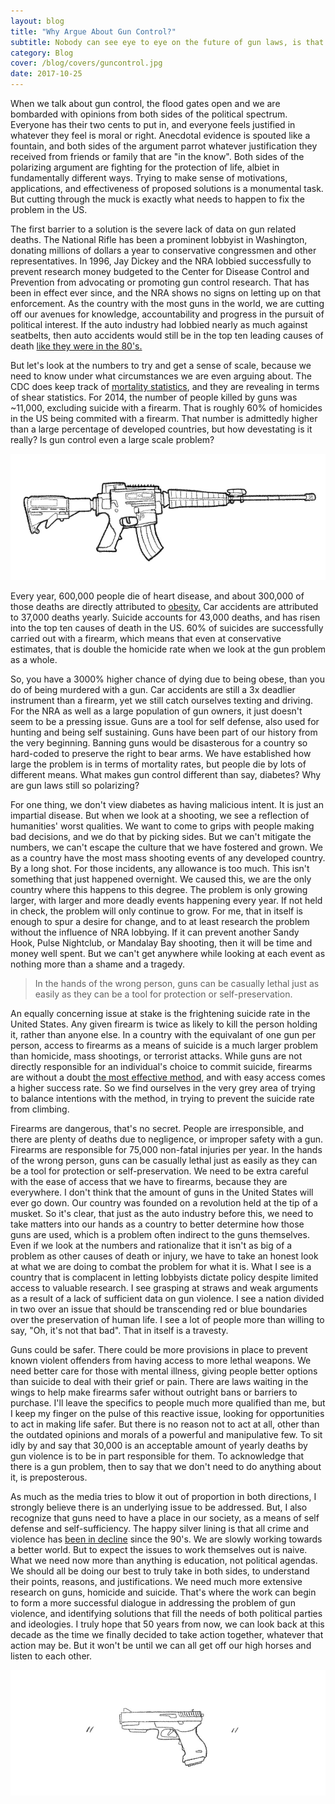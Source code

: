 ```yaml
---
layout: blog
title: "Why Argue About Gun Control?"
subtitle: Nobody can see eye to eye on the future of gun laws, is that a problem?
category: Blog
cover: /blog/covers/guncontrol.jpg
date: 2017-10-25
---
```


When we talk about gun control, the flood gates open and we are bombarded with opinions from both sides of the political spectrum. Everyone has their two cents to put in, and everyone feels justified in whatever they feel is moral or right. Anecdotal evidence is spouted like a fountain, and both sides of the argument parrot whatever justification they received from friends or family that are "in the know". Both sides of the polarizing argument are fighting for the protection of life, albiet in fundamentally different ways. Trying to make sense of motivations, applications, and effectiveness of proposed solutions is a monumental task. But cutting through the muck is exactly what needs to happen to fix the problem in the US.

The first barrier to a solution is the severe lack of data on gun related deaths. The National Rifle has been a prominent lobbyist in Washington, donating millions of dollars a year to conservative congressmen and other representatives. In 1996, Jay Dickey and the NRA lobbied successfully to prevent research money budgeted to the Center for Disease Control and Prevention from advocating or promoting gun control research. That has been in effect ever since, and the NRA shows no signs on letting up on that enforcement. As the country with the most guns in the world, we are cutting off our avenues for knowledge, accountability and progress in the pursuit of political interest. If the auto industry had lobbied nearly as much against seatbelts, then auto accidents would still be in the top ten leading causes of death [like they were in the 80's.](https://en.wikipedia.org/wiki/List_of_motor_vehicle_deaths_in_U.S._by_year)

But let's look at the numbers to try and get a sense of scale, because we need to know under what circumstances we are even arguing about. The CDC does keep track of [mortality statistics](https://www.cdc.gov/nchs/data/nvsr/nvsr65/nvsr65_04.pdf), and they are revealing in terms of shear statistics. For 2014, the number of people killed by guns was ~11,000, excluding suicide with a firearm. That is roughly 60% of homicides in the US being commited with a firearm. That number is admittedly higher than a large percentage of developed countries, but how devestating is it really? Is gun control even a large scale problem?

<img src="/img/rifle.jpg"/>

Every year, 600,000 people die of heart disease, and about 300,000 of those deaths are directly attributed to [obesity.](https://www.wvdhhr.org/bph/oehp/obesity/mortality.html) Car accidents are attributed to 37,000 deaths yearly. Suicide accounts for 43,000 deaths, and has risen into the top ten causes of death in the US. 60% of suicides are successfully carried out with a firearm, which means that even at conservative estimates, that is double the homicide rate when we look at the gun problem as a whole. 

So, you have a 3000% higher chance of dying due to being obese, than you do of being murdered with a gun. Car accidents are still a 3x deadlier instrument than a firearm, yet we still catch ourselves texting and driving. For the NRA as well as a large population of gun owners, it just doesn't seem to be a pressing issue. Guns are a tool for self defense, also used for hunting and being self sustaining. Guns have been part of our history from the very beginning. Banning guns would be disasterous for a country so hard-coded to preserve the right to bear arms. We have established how large the problem is in terms of mortality rates, but people die by lots of different means. What makes gun control different than say, diabetes? Why are gun laws still so polarizing?

For one thing, we don't view diabetes as having malicious intent. It is just an impartial disease. But when we look at a shooting, we see a reflection of humanities' worst qualities. We want to come to grips with people making bad decisions, and we do that by picking sides. But we can't mitigate the numbers, we can't escape the culture that we have fostered and grown. We as a country have the most mass shooting events of any developed country. By a long shot. For those incidents, any allowance is too much. This isn't something that just happened overnight. We caused this, we are the only country where this happens to this degree. The problem is only growing larger, with larger and more deadly events happening every year. If not held in check, the problem will only continue to grow. For me, that in itself is enough to spur a desire for change, and to at least research the problem without the influence of NRA lobbying. If it can prevent another Sandy Hook, Pulse Nightclub, or Mandalay Bay shooting, then it will be time and money well spent. But we can't get anywhere while looking at each event as nothing more than a shame and a tragedy.

> In the hands of the wrong person, guns can be casually lethal just as easily as they can be a tool for protection or self-preservation.

An equally concerning issue at stake is the frightening suicide rate in the United States. Any given firearm is twice as likely to kill the person holding it, rather than anyone else. In a country with the equivalant of one gun per person, access to firearms as a means of suicide is a much larger problem than homicide, mass shootings, or terrorist attacks. While guns are not directly responsible for an individual's choice to commit suicide, firearms are without a doubt [the most effective method,](https://www.hsph.harvard.edu/means-matter/means-matter/case-fatality/) and with easy access comes a higher success rate. So we find ourselves in the very grey area of trying to balance intentions with the method, in trying to prevent the suicide rate from climbing.

Firearms are dangerous, that's no secret. People are irresponsible, and there are plenty of deaths due to negligence, or improper safety with a gun. Firearms are responsible for 75,000 non-fatal injuries per year. In the hands of the wrong person, guns can be casually lethal just as easily as they can be a tool for protection or self-preservation. We need to be extra careful with the ease of access that we have to firearms, because they are everywhere. I don't think that the amount of guns in the United States will ever go down. Our country was founded on a revolution held at the tip of a musket. So it's clear, that just as the auto industry before this, we need to take matters into our hands as a country to better determine how those guns are used, which is a problem often indirect to the guns themselves. Even if we look at the numbers and rationalize that it isn't as big of a problem as other causes of death or injury, we have to take an honest look at what we are doing to combat the problem for what it is. What I see is a country that is complacent in letting lobbyists dictate policy despite limited access to valuable research. I see grasping at straws and weak arguments as a result of a lack of sufficient data on gun violence. I see a nation divided in two over an issue that should be transcending red or blue boundaries over the preservation of human life. I see a lot of people more than willing to say, "Oh, it's not that bad". That in itself is a travesty.

Guns could be safer. There could be more provisions in place to prevent known violent offenders from having access to more lethal weapons. We need better care for those with mental illness, giving people better options than suicide to deal with their grief or pain. There are laws waiting in the wings to help make firearms safer without outright bans or barriers to purchase. I'll leave the specifics to people much more qualified than me, but I keep my finger on the pulse of this reactive issue, looking for opportunities to act in making life safer. But there is no reason not to act at all, other than the outdated opinions and morals of a powerful and manipulative few. To sit idly by and say that 30,000 is an acceptable amount of yearly deaths by gun violence is to be in part responsible for them. To acknowledge that there is a gun problem, then to say that we don't need to do anything about it, is preposterous.

As much as the media tries to blow it out of proportion in both directions, I strongly believe there is an underlying issue to be addressed. But, I also recognize that guns need to have a place in our society, as a means of self defense and self-sufficiency. The happy silver lining is that all crime and violence has [been in decline](https://www.vox.com/policy-and-politics/2017/10/2/16399418/us-gun-violence-statistics-maps-charts) since the 90's. We are slowly working towards a better world. But to expect the issues to work themselves out is naive. What we need now more than anything is education, not political agendas. We should all be doing our best to truly take in both sides, to understand their points, reasons, and justifications. We need much more extensive research on guns, homicide and suicide. That's where the work can begin to form a more successful dialogue in addressing the problem of gun violence, and identifying solutions that fill the needs of both political parties and ideologies. I truly hope that 50 years from now, we can look back at this decade as the time we finally decided to take action together, whatever that action may be. But it won't be until we can all get off our high horses and listen to each other.

<img src="/img/gun.jpg"/>
